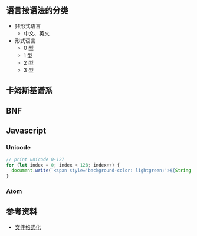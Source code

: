 ## 语言按语法的分类

- 非形式语言
  - 中文、英文
- 形式语言
  - 0 型 
  - 1 型
  - 2 型
  - 3 型


## 卡姆斯基谱系

## BNF

## Javascript

### Unicode

```Javascript
// print unicode 0-127
for (let index = 0; index < 128; index++) {
  document.write(`<span style='background-color: lightgreen;'>${String.fromCharCode(index)}<br/></span>`)
}
```

### Atom


## 参考资料

- [文件格式化](https://fileformat.info)
